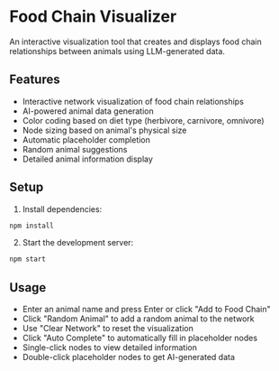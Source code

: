 # Food Chain Visualizer

An interactive visualization tool that creates and displays food chain relationships between animals using LLM-generated data.

## Features
- Interactive network visualization of food chain relationships
- AI-powered animal data generation
- Color coding based on diet type (herbivore, carnivore, omnivore)
- Node sizing based on animal's physical size
- Automatic placeholder completion
- Random animal suggestions
- Detailed animal information display

## Setup
1. Install dependencies:
```bash
npm install
```

2. Start the development server:
```bash
npm start
```

## Usage
- Enter an animal name and press Enter or click "Add to Food Chain"
- Click "Random Animal" to add a random animal to the network
- Use "Clear Network" to reset the visualization
- Click "Auto Complete" to automatically fill in placeholder nodes
- Single-click nodes to view detailed information
- Double-click placeholder nodes to get AI-generated data
